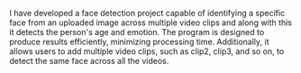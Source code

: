 I have developed a face detection project capable of identifying a specific face from an uploaded image across multiple video clips and along with this it detects the person's age and emotion. The program is designed to produce results efficiently, minimizing processing time. Additionally, it allows users to add multiple video clips, such as clip2, clip3, and so on, to detect the same face across all the videos.
